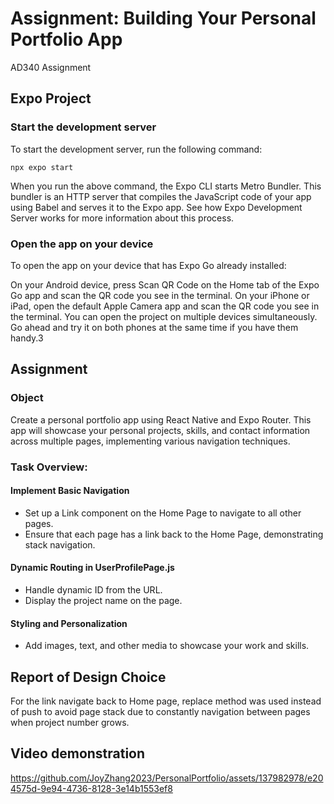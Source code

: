 # Assignment: Building Your Personal Portfolio App
 AD340 Assignment

## Expo Project
### Start the development server
To start the development server, run the following command:

`npx expo start`

When you run the above command, the Expo CLI starts Metro Bundler. This bundler is an HTTP server that compiles the JavaScript code of your app using Babel and serves it to the Expo app. See how Expo Development Server works for more information about this process.

### Open the app on your device
To open the app on your device that has Expo Go already installed:

On your Android device, press Scan QR Code on the Home tab of the Expo Go app and scan the QR code you see in the terminal.
On your iPhone or iPad, open the default Apple Camera app and scan the QR code you see in the terminal.
You can open the project on multiple devices simultaneously. Go ahead and try it on both phones at the same time if you have them handy.3

## Assignment
### Object
Create a personal portfolio app using React Native and Expo Router. This app will showcase your personal projects, skills, and contact information across multiple pages, implementing various navigation techniques.

### Task Overview:
#### Implement Basic Navigation
- Set up a Link component on the Home Page to navigate to all other pages.
- Ensure that each page has a link back to the Home Page, demonstrating stack navigation.
  
#### Dynamic Routing in UserProfilePage.js
- Handle dynamic ID from the URL.
- Display the project name on the page.

#### Styling and Personalization
- Add images, text, and other media to showcase your work and skills.

## Report of Design Choice
For the link navigate back to Home page, replace method was used instead of push to avoid page stack due to constantly navigation between pages when project number grows.

## Video demonstration
https://github.com/JoyZhang2023/PersonalPortfolio/assets/137982978/e204575d-9e94-4736-8128-3e14b1553ef8

